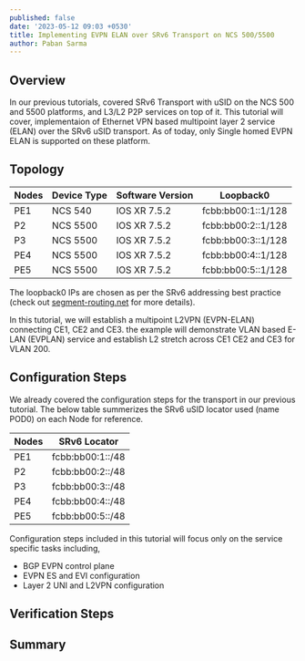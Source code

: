 ```yaml
---
published: false
date: '2023-05-12 09:03 +0530'
title: Implementing EVPN ELAN over SRv6 Transport on NCS 500/5500
author: Paban Sarma
---
```

## Overview

In our previous tutorials, covered SRv6 Transport with uSID on the NCS 500 and 5500 platforms, and L3/L2 P2P services on top of it. This tutorial will cover, implementaion of Ethernet VPN based multipoint layer 2 service (ELAN) over the SRv6 uSID transport. As of today, only Single homed EVPN ELAN is supported on these platform.

## Topology


| Nodes | Device Type | Software Version  |Loopback0   |
|-------|-------------|-------------------|------------|
| PE1   |  NCS 540    | IOS XR 7.5.2      |fcbb:bb00:1::1/128 |
| P2    |  NCS 5500   | IOS XR 7.5.2      |fcbb:bb00:2::1/128 |
| P3    |  NCS 5500   | IOS XR 7.5.2      |fcbb:bb00:3::1/128 |
| PE4   |  NCS 5500   | IOS XR 7.5.2      |fcbb:bb00:4::1/128 |
| PE5   |  NCS 5500   | IOS XR 7.5.2      |fcbb:bb00:5::1/128 |


The loopback0 IPs are chosen as per the SRv6 addressing best practice (check out [segment-routing.net](https://www.segment-routing.net/) for more details). 

In this tutorial, we will establish a multipoint L2VPN (EVPN-ELAN) connecting CE1, CE2 and CE3. the example will demonstrate VLAN based E-LAN (EVPLAN) service and establish L2 stretch across CE1 CE2 and CE3 for VLAN 200.

## Configuration Steps
We already covered the configuration steps for the transport in our previous tutorial. The below table summerizes the SRv6 uSID locator used (name POD0) on each Node for reference. 

| Nodes | SRv6 Locator         |
|-------|----------------------|
| PE1   |  fcbb:bb00:1::/48    |
| P2    |  fcbb:bb00:2::/48    |
| P3    |  fcbb:bb00:3::/48    |
| PE4   |  fcbb:bb00:4::/48    |
| PE5   |  fcbb:bb00:5::/48    |

Configuration steps included in this tutorial will focus only on  the service specific tasks including,

- BGP EVPN control plane 
- EVPN ES and EVI configuration
- Layer 2 UNI and L2VPN configuration

## Verification Steps

## Summary
